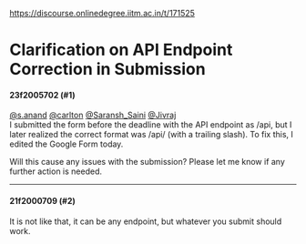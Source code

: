 https://discourse.onlinedegree.iitm.ac.in/t/171525

<html><head><meta charset='utf-8'><title>Clarification on API Endpoint Correction in Submission</title></head><body>
<h1>Clarification on API Endpoint Correction in Submission</h1>
<h4>23f2005702 (#1)</h4>
<p><a class="mention" href="/u/s.anand">@s.anand</a> <a class="mention" href="/u/carlton">@carlton</a> <a class="mention" href="/u/saransh_saini">@Saransh_Saini</a> <a class="mention" href="/u/jivraj">@Jivraj</a><br/>
I submitted the form before the deadline with the API endpoint as /api, but I later realized the correct format was /api/ (with a trailing slash). To fix this, I edited the Google Form today.</p>
<p>Will this cause any issues with the submission? Please let me know if any further action is needed.</p><hr>

<h4>21f2000709 (#2)</h4>
<p>It is not like that, it can be any endpoint, but whatever you submit should work.